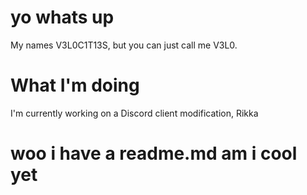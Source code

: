 # yo whats up
My names V3L0C1T13S, but you can just call me V3L0.
# What I'm doing
I'm currently working on a Discord client modification, Rikka
# woo i have a readme.md am i cool yet

<!--
**V3L0C1T13S/V3L0C1T13S** is a ✨ _special_ ✨ repository because its `README.md` (this file) appears on your GitHub profile.

Here are some ideas to get you started:

- 🔭 I’m currently working on ...
- 🌱 I’m currently learning ...
- 👯 I’m looking to collaborate on ...
- 🤔 I’m looking for help with ...
- 💬 Ask me about ...
- 📫 How to reach me: ...
- 😄 Pronouns: ...
- ⚡ Fun fact: ...
-->
